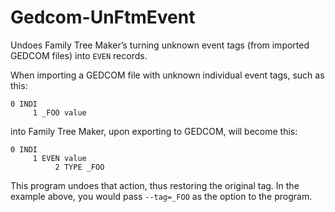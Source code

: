 # Gedcom-UnFtmEvent

Undoes Family Tree Maker’s turning unknown event tags (from imported
GEDCOM files) into `EVEN` records.

When importing a GEDCOM file with unknown
individual event tags, such as this:

    0 INDI
         1 _FOO value

into Family Tree Maker,
upon exporting to GEDCOM, will become this:

    0 INDI
         1 EVEN value
              2 TYPE _FOO

This program undoes that action, thus restoring the original tag.
In the example above, you would pass `--tag=_FOO` as the option
to the program.
